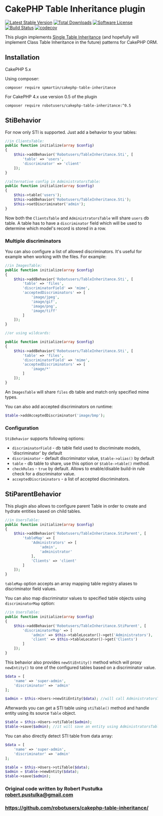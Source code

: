 # CakePHP Table Inheritance plugin

[![Latest Stable Version](https://poser.pugx.org/spmartin/cakephp-table-inheritance/v/stable)](https://packagist.org/packages/spmartin/cakephp-table-inheritance)
[![Total Downloads](https://poser.pugx.org/spmartin/cakephp-table-inheritance/downloads)](https://packagist.org/packages/spmartin/cakephp-table-inheritance)
[![Software License](https://img.shields.io/badge/license-MIT-brightgreen.svg)](LICENSE)
[![Build Status](https://travis-ci.org/spmartin/cakephp-table-inheritance.svg?branch=master)](https://travis-ci.org/spmartin/cakephp-table-inheritance)
[![codecov](https://codecov.io/gh/spmartin/cakephp-table-inheritance/branch/master/graph/badge.svg)](https://codecov.io/gh/spmartin/cakephp-table-inheritance/branch/master)


This plugin implements [Single Table Inheritance](https://en.wikipedia.org/wiki/Single_Table_Inheritance) (and hopefully will implement Class Table Inheritance in the future) patterns for CakePHP ORM.

## Installation

CakePHP 5.x

Using composer:
```
composer require spmartin/cakephp-table-inheritance
```

For CakePHP 4.x use version 0.5 of the plugin

```
composer require robotusers/cakephp-table-inheritance:^0.5
```

## StiBehavior

For now only STI is supported. Just add a behavior to your tables:
```php
//in ClientsTable:
public function initialize(array $config)
{
    $this->addBehavior('Robotusers/TableInheritance.Sti', [
        'table' => 'users',
        'discriminator' => 'client'
    ]);
}

//alternative config in AdministratorsTable:
public function initialize(array $config)
{
    $this->table('users');
    $this->addBehavior('Robotusers/TableInheritance.Sti');
    $this->setDiscriminator('admin');
}
```
Now both the `ClientsTable` and `AdministratorsTable` will share `users` db table. A table has to have a `discriminator` field which will be used to determine which model's record is stored in a row.

### Multiple discriminators ###

You can also configure a list of allowed discriminators. It's useful for example when working with the files.
For example:

```php
//in ImagesTable:
public function initialize(array $config)
{
    $this->addBehavior('Robotusers/TableInheritance.Sti', [
        'table' => 'files',
        'discriminatorField' => 'mime',
        'acceptedDiscriminators' => [
            'image/jpeg',
            'image/gif',
            'image/png',
            'image/tiff'
        ]
    ]);
}

//or using wildcards:

public function initialize(array $config)
{
    $this->addBehavior('Robotusers/TableInheritance.Sti', [
        'table' => 'files',
        'discriminatorField' => 'mime',
        'acceptedDiscriminators' => [
            'image/*'
        ]
    ]);
}
```

An `ImagesTable` will share `files` db table and match only specified mime types.

You can also add accepted discriminators on runtime:

```php
$table->addAcceptedDiscriminator('image/bmp');
```

### Configuration ###

`StiBehavior` supports following options:

* `discriminatorField` - db table field used to discriminate models, 'discriminator' by default
* `discriminator` - default discriminator value, `$table->alias()` by default
* `table` - db table to share, use this option or `$table->table()` method.
* `checkRules` - `true` by default. Allows to enable/disable build-in rule check for a discriminator value.
* `acceptedDiscriminators` - a list of accepted discriminators.

## StiParentBehavior

This plugin also allows to configure parent Table in order to create and hydrate entities based on child tables.

```php
//in UsersTable:
public function initialize(array $config)
{
    $this->addBehavior('Robotusers/TableInheritance.StiParent', [
        'tableMap' => [
            'Administrators' => [
                'admin',
                'administrator'
            ],
            'Clients' => 'client'
        ]
    ]);
}
```

`tableMap` option accepts an array mapping table registry aliases to discriminator field values.

You can also map discriminator values to specified table objects using `discriminatorMap` option:

```php
//in UsersTable:
public function initialize(array $config)
{
    $this->addBehavior('Robotusers/TableInheritance.StiParent', [
        'discriminatorMap' => [
            'admin' => $this->tableLocator()->get('Administrators'),
            'client' => $this->tableLocator()->get('Clients')
        ]
    ]);
}
```

This behavior also provides `newStiEntity()` method which will proxy `newEntity()` to one of the configured tables based on a discriminator value.

```php
$data = [
    'name' => 'super-admin',
    'discriminator' => 'admin'
];

$admin = $this->Users->newStiEntity($data); //will call AdministratorsTable::newEntity() and return an Administrator entity instance.
```

Afterwards you can get a STI table using `stiTable()` method and handle entity using its source `Table` object.

```php
$table = $this->Users->stiTable($admin); 
$table->save($admin); //it will save an entity using AdministratorsTable
```

You can also directly detect STI table from data array:

```php
$data = [
    'name' => 'super-admin',
    'discriminator' => 'admin'
];

$table = $this->Users->stiTable($data);
$admin = $table->newEntity($data);
$table->save($admin);
```


### Original code written by Robert Pustułka <robert.pustulka@gmail.com>
### https://github.com/robotusers/cakephp-table-inheritance/
